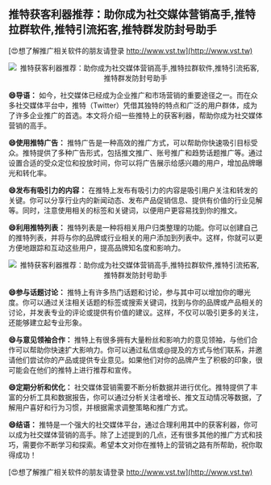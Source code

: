 ## **推特获客利器推荐：助你成为社交媒体营销高手,推特拉群软件,推特引流拓客,推特群发防封号助手**

[😍想了解推广相关软件的朋友请登录 http://www.vst.tw](http://www.vst.tw)

 <center><img src="https://vst.tw/MP4/tuiguang/png/5.png" alt="推特获客利器推荐：助你成为社交媒体营销高手,推特拉群软件,推特引流拓客,推特群发防封号助手"></center>

**😄导语：**
如今，社交媒体已经成为企业推广和市场营销的重要途径之一。而在众多社交媒体平台中，推特（Twitter）凭借其独特的特点和广泛的用户群体，成为了许多企业推广的首选。本文将介绍一些推特上的获客利器，帮助你成为社交媒体营销的高手。

**😄使用推特广告：**
推特广告是一种高效的推广方式，可以帮助你快速吸引目标受众。推特提供了多种广告形式，包括推文推广、账号推广和趋势话题推广等。通过设置合适的受众定位和投放时间，你可以将广告展示给感兴趣的用户，增加品牌曝光和转化率。

**😄发布有吸引力的内容：**
在推特上发布有吸引力的内容是吸引用户关注和转发的关键。你可以分享行业内的新闻动态、发布产品促销信息、提供有价值的行业见解等。同时，注意使用相关的标签和关键词，以便用户更容易找到你的推文。

**😄利用推特列表：**
推特列表是一种将相关用户归类整理的功能。你可以创建自己的推特列表，并将与你的品牌或行业相关的用户添加到列表中。这样，你就可以更方便地跟踪和互动这些用户，提高品牌知名度和影响力。

 <center><img src="https://vst.tw/MP4/tuiguang/png/2.png" alt="推特获客利器推荐：助你成为社交媒体营销高手,推特拉群软件,推特引流拓客,推特群发防封号助手"></center>

**😄参与话题讨论：**
推特上有许多热门话题和讨论，参与其中可以增加你的曝光度。你可以通过关注相关话题的标签或搜索关键词，找到与你的品牌或产品相关的讨论，并发表专业的评论或提供有价值的建议。这样，不仅可以吸引更多的关注，还能够建立起专业形象。

**😄与意见领袖合作：**
推特上有很多拥有大量粉丝和影响力的意见领袖，与他们合作可以帮助你快速扩大影响力。你可以通过私信或@提及的方式与他们联系，并邀请他们尝试你的产品或提供专业意见。如果他们对你的品牌产生了积极的印象，很可能会在他们的推特上进行推荐和宣传。

**😄定期分析和优化：**
社交媒体营销需要不断分析数据并进行优化。推特提供了丰富的分析工具和数据报告，你可以通过分析关注者增长、推文互动情况等数据，了解用户喜好和行为习惯，并根据需求调整策略和推广方式。

**😄结语：**
推特是一个强大的社交媒体平台，通过合理利用其中的获客利器，你可以成为社交媒体营销的高手。除了上述提到的几点，还有很多其他的推广方式和技巧，需要你不断学习和探索。希望本文对你在推特上的营销之路有所帮助，祝你取得成功！

[😍想了解推广相关软件的朋友请登录 http://www.vst.tw](http://www.vst.tw)



